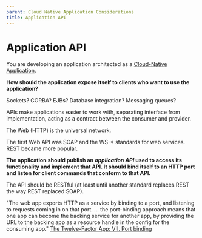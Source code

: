 ```yaml
---
parent: Cloud Native Application Considerations
title: Application API
---
```

# Application API

You are developing an application architected as a [Cloud-Native Application](Cloud-Native-Application.md).

**How should the application expose itself to clients who want to use the application?**

Sockets? CORBA? EJBs? Database integration? Messaging queues?

APIs make applications easier to work with, separating interface from implementation, acting as a contract between the consumer and provider.

The Web (HTTP) is the universal network.

The first Web API was SOAP and the WS-* standards for web services. REST became more popular.

**The application should publish an *application API* used to access its functionality and implement that API. It should bind itself to an HTTP port and listen for client commands that conform to that API.**

The API should be RESTful (at least until another standard replaces REST the way REST replaced SOAP).

"The web app exports HTTP as a service by binding to a port, and listening to requests coming in on that port. ... the port-binding approach means that one app can become the backing service for another app, by providing the URL to the backing app as a resource handle in the config for the consuming app." [The Twelve-Factor App: VII. Port binding](https://12factor.net/port-binding)
